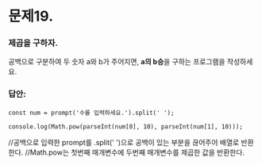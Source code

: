 # 문제19.
### 제곱을 구하자.

공백으로 구분하여 두 숫자 a와 b가 주어지면, **a의 b승**을 구하는 프로그램을 작성하세요.

### 답안:
```
const num = prompt('수를 입력하세요.').split(' ');

console.log(Math.pow(parseInt(num[0], 10), parseInt(num[1], 10)));
```

//공백으로 입력한 prompt를 .split(' ')으로 공백이 있는 부분을 끊어주어 배열로 반환한다.
//Math.pow는 첫번째 매개변수에 두번째 매개변수를 제곱한 값을 반환한다.
